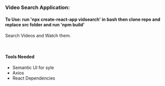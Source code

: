 ### Video Search Application:
<h4> To Use: run 'npx create-react-app vidsearch' in bash then clone repo and replace src folder and run 'npm build' </h4>
<p>
  Search Videos and Watch them. 
</p> </br>
<h4> Tools Needed </h4>
<ul>
  <li> Semantic UI for syle </li>
  <li> Axios </li>
  <li> React Dependencies </li> 
